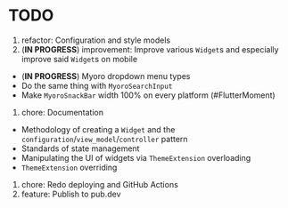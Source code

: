 # TODO

1. refactor: Configuration and style models
1. (**IN PROGRESS**) improvement: Improve various `Widget`s and especially improve said `Widget`s on mobile

- (**IN PROGRESS**) Myoro dropdown menu types
- Do the same thing with `MyoroSearchInput`
- Make `MyoroSnackBar` width 100% on every platform (#FlutterMoment)

1. chore: Documentation

- Methodology of creating a `Widget` and the `configuration`/`view_model`/`controller` pattern
- Standards of state management
- Manipulating the UI of widgets via `ThemeExtension` overloading
- `ThemeExtension` overriding

1. chore: Redo deploying and GitHub Actions
1. feature: Publish to pub.dev
